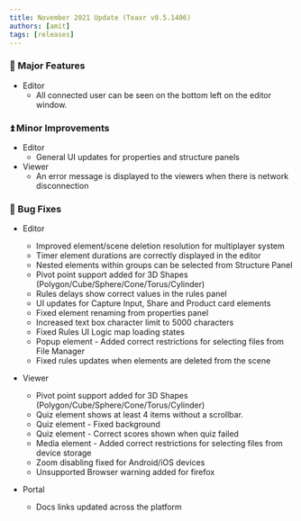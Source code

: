 ```yaml
---
title: November 2021 Update (Teaxr v0.5.1406)
authors: [amit]
tags: [releases]
---
```


### :rocket: Major Features

* Editor 
  * All connected user can be seen on the bottom left on the editor window.


### :arrow_double_up: Minor Improvements

* Editor
  * General UI updates for properties and structure panels
* Viewer 
  * An error message is displayed to the viewers when there is network disconnection


### :bug: Bug Fixes
* Editor
  * Improved element/scene deletion resolution for multiplayer system
  * Timer element durations are correctly displayed in the editor
  * Nested elements within groups can be selected from Structure Panel
  * Pivot point support added for 3D Shapes (Polygon/Cube/Sphere/Cone/Torus/Cylinder)
  * Rules delays show correct values in the rules panel
  * UI updates for Capture Input, Share and Product card elements
  * Fixed element renaming from properties panel
  * Increased text box character limit to 5000 characters
  * Fixed Rules UI Logic map loading states
  * Popup element - Added correct restrictions for selecting files from File Manager
  * Fixed rules updates when elements are deleted from the scene

* Viewer 
  * Pivot point support added for 3D Shapes (Polygon/Cube/Sphere/Cone/Torus/Cylinder)
  * Quiz element shows at least 4 items without a scrollbar.
  * Quiz element - Fixed background
  * Quiz element - Correct scores shown when quiz failed
  * Media element - Added correct restrictions for selecting files from device storage
  * Zoom disabling fixed for Android/iOS devices
  * Unsupported Browser warning added for firefox
    
* Portal 
  * Docs links updated across the platform



